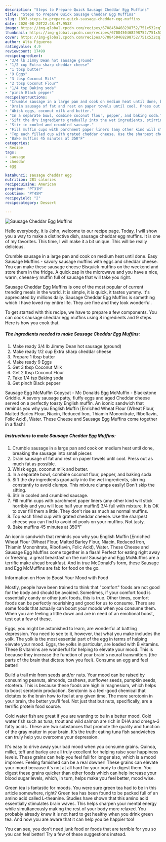```yaml
---
description: "Steps to Prepare Quick Sausage Cheddar Egg Muffins"
title: "Steps to Prepare Quick Sausage Cheddar Egg Muffins"
slug: 1893-steps-to-prepare-quick-sausage-cheddar-egg-muffins
date: 2020-08-20T22:48:47.953Z
image: https://img-global.cpcdn.com/recipes/6708450468298752/751x532cq70/sausage-cheddar-egg-muffins-recipe-main-photo.jpg
thumbnail: https://img-global.cpcdn.com/recipes/6708450468298752/751x532cq70/sausage-cheddar-egg-muffins-recipe-main-photo.jpg
cover: https://img-global.cpcdn.com/recipes/6708450468298752/751x532cq70/sausage-cheddar-egg-muffins-recipe-main-photo.jpg
author: Alta Figueroa
ratingvalue: 4.9
reviewcount: 17499
recipeingredient:
- "3/4 lb Jimmy Dean hot sausage ground"
- "1/2 cup Extra sharp cheddar cheese"
- "1 tbsp butter"
- "9 Eggs"
- "3 tbsp Coconut Milk"
- "2 tbsp Coconut Flour"
- "1/4 tsp Baking soda"
- "pinch Black pepper"
recipeinstructions:
- "Crumble sausage in a large pan and cook on medium heat until done, breaking the sausage into small pieces"
- "Drain sausage of fat and rest on paper towels until cool. Press out as much fat as possible."
- "Whisk eggs, coconut milk and butter."
- "In a separate bowl, combine coconut flour, pepper, and baking soda."
- "Sift the dry ingredients gradually into the wet ingredients, stirring constantly to avoid clumps. This mixture clumps easily! Don&#39;t skip the sifting."
- "Stir in cooled and crumbled sausage."
- "Fill muffin cups with parchment paper liners (any other kind will stick horribly and you will lose half your muffin!) 3/4 full with mixture. It is OK to over fill them a little. They don&#39;t rise as much as normal muffins."
- "Top each filled cup with grated cheddar cheese. Use the sharpest cheese you can find to avoid oil pools on your muffins. Not tasty."
- "Bake muffins 45 minutes at 350°F"
categories:
- Recipe
tags:
- sausage
- cheddar
- egg

katakunci: sausage cheddar egg 
nutrition: 281 calories
recipecuisine: American
preptime: "PT31M"
cooktime: "PT45M"
recipeyield: "2"
recipecategory: Dessert

---
```



![Sausage Cheddar Egg Muffins](https://img-global.cpcdn.com/recipes/6708450468298752/751x532cq70/sausage-cheddar-egg-muffins-recipe-main-photo.jpg)

Hello everybody, it is John, welcome to our recipe page. Today, I will show you a way to make a distinctive dish, sausage cheddar egg muffins. It is one of my favorites. This time, I will make it a bit unique. This will be really delicious.

Crumble sausage in a large pan and cook on medium heat until done. Easy Sausage Muffins - savory sausage muffins with eggs and cheddar cheese. You can make these sausage cheese Bisquick muffins on the weekend and store them in the fridge. A quick zap in the microwave and you have a nice, warm, cheese-y muffin full of sausage that will take you right.

Sausage Cheddar Egg Muffins is one of the most popular of current trending meals in the world. It is simple, it is quick, it tastes yummy. It's appreciated by millions daily. Sausage Cheddar Egg Muffins is something which I have loved my entire life. They are fine and they look wonderful.


To get started with this recipe, we have to prepare a few components. You can cook sausage cheddar egg muffins using 8 ingredients and 9 steps. Here is how you cook that.

<!--inarticleads1-->

##### The ingredients needed to make Sausage Cheddar Egg Muffins:

1. Make ready 3/4 lb Jimmy Dean hot sausage (ground)
1. Make ready 1/2 cup Extra sharp cheddar cheese
1. Prepare 1 tbsp butter
1. Make ready 9 Eggs
1. Get 3 tbsp Coconut Milk
1. Get 2 tbsp Coconut Flour
1. Take 1/4 tsp Baking soda
1. Get pinch Black pepper


Sausage Egg McMuffin Copycat - Mc Donalds Egg McMuffin - Blackstone Griddle. A savory sausage patty, fluffy eggs and aged Cheddar cheese served on a perfectly toasty English muffin. An iconic sandwich that reminds you why you English Muffin [Enriched Wheat Flour (Wheat Flour, Malted Barley Flour, Niacin, Reduced Iron, Thiamin Mononitrate, Riboflavin, Folic Acid), Water. These Cheese and Sausage Egg Muffins come together in a flash! 

<!--inarticleads2-->

##### Instructions to make Sausage Cheddar Egg Muffins:

1. Crumble sausage in a large pan and cook on medium heat until done, breaking the sausage into small pieces
1. Drain sausage of fat and rest on paper towels until cool. Press out as much fat as possible.
1. Whisk eggs, coconut milk and butter.
1. In a separate bowl, combine coconut flour, pepper, and baking soda.
1. Sift the dry ingredients gradually into the wet ingredients, stirring constantly to avoid clumps. This mixture clumps easily! Don&#39;t skip the sifting.
1. Stir in cooled and crumbled sausage.
1. Fill muffin cups with parchment paper liners (any other kind will stick horribly and you will lose half your muffin!) 3/4 full with mixture. It is OK to over fill them a little. They don&#39;t rise as much as normal muffins.
1. Top each filled cup with grated cheddar cheese. Use the sharpest cheese you can find to avoid oil pools on your muffins. Not tasty.
1. Bake muffins 45 minutes at 350°F


An iconic sandwich that reminds you why you English Muffin [Enriched Wheat Flour (Wheat Flour, Malted Barley Flour, Niacin, Reduced Iron, Thiamin Mononitrate, Riboflavin, Folic Acid), Water. These Cheese and Sausage Egg Muffins come together in a flash! Perfect for eating right away or freezing, a great breakfast on the run! Sausage and Egg McMuffins are a terrific make ahead breakfast. And in true McDonald&#39;s form, these Sausage and Egg McMuffins are fab for food on the go. 

Information on How to Boost Your Mood with Food


Mostly, people have been trained to think that "comfort" foods are not good for the body and should be avoided. Sometimes, if your comfort food is essentially candy or other junk foods, this is true. Other times, comfort foods can be perfectly nourishing and good for us to consume. There are some foods that actually can boost your moods when you consume them. When you are feeling a little down and are in need of an emotional boost, test out a few of these.

Eggs, you might be astonished to learn, are wonderful at battling depression. You need to see to it, however, that what you make includes the yolk. The yolk is the most essential part of the egg in terms of helping elevate your mood. Eggs, the yolks in particular, are loaded with B vitamins. These B vitamins are wonderful for helping to elevate your mood. This is because they increase the function of your brain's neural transmitters (the parts of the brain that dictate how you feel). Consume an egg and feel better!

Build a trail mix from seeds and/or nuts. Your mood can be raised by consuming peanuts, almonds, cashews, sunflower seeds, pumpkin seeds, etcetera. This is because these foods are high in magnesium, which helps to boost serotonin production. Serotonin is a feel-good chemical that dictates to the brain how to feel at any given time. The more serotonin in your brain, the better you'll feel. Not just that but nuts, specifically, are a terrific protein food source.

Cold water fish are great if you are wanting to be in a better mood. Cold water fish such as tuna, trout and wild salmon are rich in DHA and omega-3 fatty acids. These are two substances that promote the quality and function of the gray matter in your brain. It's the truth: eating tuna fish sandwiches can truly help you overcome your depression. 

It's easy to drive away your bad mood when you consume grains. Quinoa, millet, teff and barley are all truly excellent for helping raise your happiness levels. These grains can help you feel full for longer also, which is a mood improver. Feeling famished can be a real downer! These grains can elevate your mood because it's not at all hard for your body to digest them. You digest these grains quicker than other foods which can help increase your blood sugar levels, which, in turn, helps make you feel better, mood wise.

Green tea is fantastic for moods. You were sure green tea had to be in this article somewhere, right? Green tea has been found to be packed full of an amino acid called L-theanine. Studies have shown that this amino acid essentially stimulates brain waves. This helps sharpen your mental energy while simultaneously making the rest of your body more relaxed. You probably already knew it is not hard to get healthy when you drink green tea. And now you are aware that it can help you be happier too!

You can see, you don't need junk food or foods that are terrible for you so you can feel better! Try  a few  of  these  suggestions  instead.

